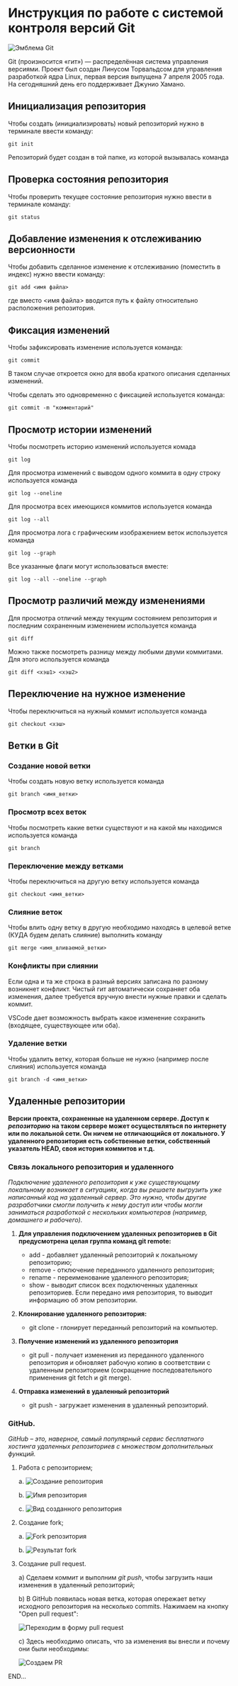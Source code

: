 # **Инструкция по работе с системой контроля версий Git**

![Эмблема Git](git.jpg)

Git (произносится «гит») — распределённая система управления версиями. Проект был создан Линусом Торвальдсом для управления разработкой ядра Linux, первая версия выпущена 7 апреля 2005 года. На сегодняшний день его поддерживает Джунио Хамано.

## Инициализация репозитория

Чтобы создать (инициализировать) новый репозиторий нужно в терминале ввести команду:

    git init

Репозиторий будет создан в той папке, из которой вызывалась команда

## Проверка состояния репозитория

Чтобы проверить текущее состояние репозитория нужно ввести в терминале команду:

    git status

## Добавление изменения к отслеживанию версионности

Чтобы добавить сделанное изменение к отслеживанию (поместить в индекс) нужно ввести команду:

    git add <имя файла>

где вместо <имя файла> вводится путь к файлу относительно расположения репозитория.

## Фиксация изменений

Чтобы зафиксировать изменение используется команда:

    git commit

В таком случае откроется окно для ввоба краткого описания сделанных изменений.

Чтобы сделать это одновременно с фиксацией используется команда:

    git commit -m "комментарий"

## Просмотр истории изменений

Чтобы посмотреть историю изменений используется комада

    git log

Для просмотра изменений с выводом одного коммита в одну строку используется команда

    git log --oneline

Для просмотра всех имеющихся коммитов используется команда

    git log --all

Для просмотра лога с графическим изображением веток используется команда

    git log --graph

Все указанные флаги могут использоваться вместе:

    git log --all --oneline --graph

## Просмотр различий между изменениями

Для просмотра отличий между текущим состоянием репозитория и последним сохраненным изменением используется команда

    git diff

Можно также посмотреть разницу между любыми двуми коммитами. Для этого используется команда

    git diff <хэш1> <хэш2>

## Переключение на нужное изменение

Чтобы переключиться на нужный коммит используется команда

    git checkout <хэш>

## Ветки в Git

### Создание новой ветки

Чтобы создать новую ветку используется команда

    git branch <имя_ветки>

### Просмотр всех веток

Чтобы посмотреть какие ветки существуют и на какой мы находимся используется команда

    git branch

### Переключение между ветками

Чтобы переключиться на другую ветку используется команда

    git checkout <имя_ветки>

### Слияние веток

Чтобы влить одну ветку в другую необходимо находясь в целевой ветке (КУДА будем делать слияние) выполнить команду

    git merge <имя_вливаемой_ветки>

### Конфликты при слиянии

Если одна и та же строка в разный версиях записана по разному возникнет конфликт.
Чистый гит автоматически сохраняет оба изменения, далее требуется вручную внести нужные правки и сделать коммит.

VSСode дает возможность выбрать какое изменение сохранить (входящее, существующее или оба).

### Удаление ветки

Чтобы удалить ветку, которая больше не нужно (например после слияния) используется команда

    git branch -d <имя_ветки>

## Удаленные репозитории

**Версии проекта, сохраненные на удаленном сервере. Доступ к _репозиторию_ на таком сервере может осуществляться по интернету или по локальной сети. Он ничем не отличающийся от локального. У удаленного репозитория есть собственные ветки, собственный указатель HEAD, своя история коммитов и т.д.**

### Связь локального репозитория и удаленного

*Подключение удаленного репозитория к уже существующему локальному возникает в ситуациях, когда вы решаете выгрузить уже написанный код на удаленный сервер. Это нужно, чтобы другие разработчики смогли получить к нему доступ или чтобы могли заниматься разработкой с нескольких компьютеров (например, домашнего и рабочего).*

1. __Для управления подключением удаленных репозиториев в Git предусмотрена целая группа команд __git remote__:__

    * add - добавляет удаленный репозиторий к локальному репозиторию;
    * remove - отключение переданного удаленного репозитория;
    * rename - переименование удаленного репозитория;
    * show - выводит список всех подключенных удаленных репозиториев. Если передано имя репозитория, то выводит информацию об этом репозитории.

2. __Клонирование удаленного репозитория:__

    * git clone - rлонирует переданный репозиторий на компьютер.

3. __Получение изменений из удаленного репозитория__

    * git pull - получает изменения из переданного удаленного репозитория и обновляет рабочую копию в соответствии с удаленным репозиторием (сокращение последовательного применения git fetch и git merge).

4. __Отправка изменений в удаленный репозиторий__

    * git push - загружает изменения в удаленный репозиторий.
  
### GitHub.

*GitHub – это, наверное, самый популярный сервис бесплатного хостинга удаленных репозиториев с множеством дополнительных функций.*

1. Работа с репозиторием;
   
    a. ![Создание репозитория](New_rep_1.png)

    b. ![Имя репозитория](Create_rep_2.jpg)

    c. ![Вид созданного репозитория](Rep_3.jpg)

2. Создание fork;

    a. ![Fork репозитория](Fork_rep.jpg)

    b. ![Результат fork](Fork.png)

3. Создание pull request.

    a) Сделаем коммит и выполним *git push*, чтобы загрузить наши изменения в удаленный репозиторий;

    b) В GitHub появилась новая ветка, которая опережает ветку исходного репозитория на несколько commits. Нажимаем на кнопку "Open pull request":

    ![Переходим в форму pull request](Open_pull_request.png)

    c) Здесь необходимо описать, что за изменения вы внесли и почему они были необходимы:

    ![Создаем PR](Pull_request.jpg)

END...
